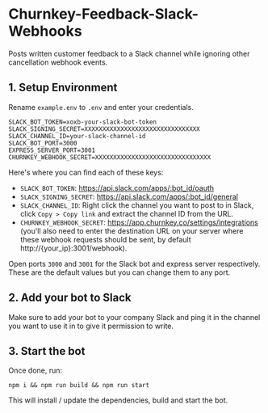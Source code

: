 # Churnkey-Feedback-Slack-Webhooks

Posts written customer feedback to a Slack channel while ignoring other cancellation webhook events.

## 1. Setup Environment

Rename `example.env` to `.env` and enter your credentials.

```
SLACK_BOT_TOKEN=xoxb-your-slack-bot-token
SLACK_SIGNING_SECRET=XXXXXXXXXXXXXXXXXXXXXXXXXXXXXXXX
SLACK_CHANNEL_ID=your-slack-channel-id
SLACK_BOT_PORT=3000
EXPRESS_SERVER_PORT=3001
CHURNKEY_WEBHOOK_SECRET=XXXXXXXXXXXXXXXXXXXXXXXXXXXXXXXX
```

Here's where you can find each of these keys:

- `SLACK_BOT_TOKEN`: https://api.slack.com/apps/:bot_id/oauth
- `SLACK_SIGNING_SECRET`: https://api.slack.com/apps/:bot_id/general
- `SLACK_CHANNEL_ID`: Right click the channel you want to post to in Slack, click `Copy > Copy link` and extract the channel ID from the URL.
- `CHURNKEY_WEBHOOK_SECRET`: https://app.churnkey.co/settings/integrations (you'll also need to enter the destination URL on your server where these webhook requests should be sent, by default http://{your_ip}:3001/webhook).

Open ports `3000` and `3001` for the Slack bot and express server respectively. These are the default values but you can change them to any port.

## 2. Add your bot to Slack

Make sure to add your bot to your company Slack and ping it in the channel you want to use it in to give it permission to write.

## 3. Start the bot

Once done, run:

```
npm i && npm run build && npm run start
```

This will install / update the dependencies, build and start the bot.
